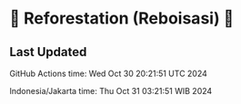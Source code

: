 
# 🌳 Reforestation (Reboisasi) 🌲

## Last Updated

GitHub Actions time: Wed Oct 30 20:21:51 UTC 2024

Indonesia/Jakarta time: Thu Oct 31 03:21:51 WIB 2024
